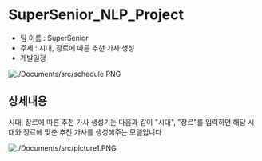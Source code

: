 # SuperSenior_NLP_Project
- 팀 이름 : SuperSenior
- 주제 : 시대, 장르에 따른 추천 가사 생성
- 개발일정

![./Documents/src/schedule.PNG](schedule.png)

## 상세내용

시대, 장르에 따른 추천 가사 생성기는 다음과 같이 "시대", "장르"를 입력하면 해당 시대와 장르에 맞춘 추천 가사를 생성해주는 모델입니다

![./Documents/src/picture1.PNG](model_introduce.png)